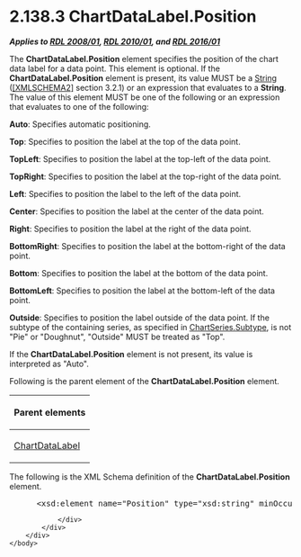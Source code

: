 <html dir="LTR" xmlns:mshelp="http://msdn.microsoft.com/mshelp" xmlns:ddue="http://ddue.schemas.microsoft.com/authoring/2003/5" xmlns:xlink="http://www.w3.org/1999/xlink" xmlns:tool="http://www.microsoft.com/tooltip">
    <head>
        <meta http-equiv="Content-Type" content="text/html; CHARSET=utf-8"></meta>
        <meta name="save" content="history"></meta>
        <title>2.138.3 ChartDataLabel.Position</title>
        <xml>
            <mshelp:toctitle title="2.138.3 ChartDataLabel.Position"></mshelp:toctitle>
            <mshelp:rltitle title="[MS-RDL]: ChartDataLabel.Position"></mshelp:rltitle>
            <mshelp:keyword index="A" term="dedcc81f-893a-4b15-99f4-72a594ca3b7e"></mshelp:keyword>
            <mshelp:attr name="DCSext.ContentType" value="open specification"></mshelp:attr>
            <mshelp:attr name="AssetID" value="dedcc81f-893a-4b15-99f4-72a594ca3b7e"></mshelp:attr>
            <mshelp:attr name="TopicType" value="kbRef"></mshelp:attr>
            <mshelp:attr name="DCSext.Title" value="[MS-RDL]: ChartDataLabel.Position" />
        </xml>
    </head>
    <body>
        <div id="header">
            <h1 class="heading">2.138.3 ChartDataLabel.Position</h1>
        </div>
        <div id="mainSection">
            <div id="mainBody">
                <div id="allHistory" class="saveHistory"></div>
                <div id="sectionSection0" class="section" name="collapseableSection">
                    

<p><b><i>Applies to </i></b><a href="1e855f94-4617-47e4-b89e-0856c6cb420f.html"><b><i>RDL 2008/01</i></b></a><b><i>,
</i></b><a href="3428e690-a348-4ec7-8a6a-8efb42d2cdee.html"><b><i>RDL 2010/01</i></b></a><b><i>,
and </i></b><a href="52ce3983-2bfc-4e72-9359-42aaf5fe4509.html"><b><i>RDL 2016/01</i></b></a></p>

<p>The <b>ChartDataLabel.Position</b> element specifies the
position of the chart data label for a data point. This element is optional. If
the <b>ChartDataLabel.Position</b> element is present, its value MUST be a <a href="1ed81ef3-a683-45e3-aaad-bd2bbe71bc3d.html">String</a> (<a href="https://go.microsoft.com/fwlink/?LinkId=90610">[XMLSCHEMA2]</a> section
3.2.1) or an expression that evaluates to a <b>String</b>. The value of this
element MUST be one of the following or an expression that evaluates to one of
the following:</p>

<p><b>Auto</b>: Specifies automatic positioning.</p>

<p><b>Top</b>: Specifies to position the label at the
top of the data point.</p>

<p><b>TopLeft</b>: Specifies to position the label at
the top-left of the data point.</p>

<p><b>TopRight</b>: Specifies to position the label at
the top-right of the data point.</p>

<p><b>Left</b>: Specifies to position the label to the
left of the data point.</p>

<p><b>Center</b>: Specifies to position the label at the
center of the data point.</p>

<p><b>Right</b>: Specifies to position the label at the
right of the data point.</p>

<p><b>BottomRight</b>: Specifies to position the label
at the bottom-right of the data point.</p>

<p><b>Bottom</b>: Specifies to position the label at the
bottom of the data point.</p>

<p><b>BottomLeft</b>: Specifies to position the label at
the bottom-left of the data point.</p>

<p><b>Outside</b>: Specifies to position the label
outside of the data point. If the subtype of the containing series, as
specified in <a href="4b2b5c6a-16e8-4996-b095-513b2bec5a15.html">ChartSeries.Subtype</a>,
is not &quot;Pie&quot; or &quot;Doughnut&quot;, &quot;Outside&quot; MUST be
treated as &quot;Top&quot;.</p>

<p>If the <b>ChartDataLabel.Position</b> element is not
present, its value is interpreted as &quot;Auto&quot;.</p>

<p>Following is the parent element of the <b>ChartDataLabel.Position</b>
element.</p>

<table>
 <thead>
  <tr>
   <th>
   <p>Parent elements</p>
   </th>
  </tr>
 </thead>
 <tr>
  <td>
  <p><a href="cb4e56a8-c079-4788-a576-cec2510f5b96.html">ChartDataLabel</a></p>
  </td>
 </tr>
</table>

<p>The following is the XML Schema definition of the <b>ChartDataLabel.Position</b>
element.</p>

<dl>
<dd>
<div><pre> &lt;xsd:element name=&quot;Position&quot; type=&quot;xsd:string&quot; minOccurs=&quot;0&quot; /&gt;
</pre></div>
</dd></dl>


                </div>
            </div>
        </div>
    </body>
</html>